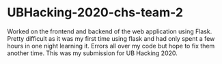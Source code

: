 # UBHacking-2020-chs-team-2
Worked on the frontend and backend of the web application using Flask. Pretty difficult as it was my first time using flask and had only spent a few hours in one night learning it. Errors all over my code but hope to fix them another time. This was my submission for UB Hacking 2020.
